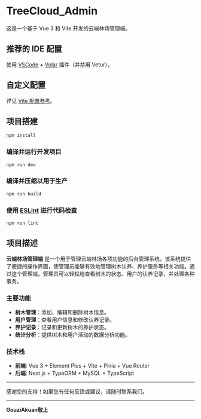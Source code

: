 # TreeCloud_Admin

这是一个基于 Vue 3 和 Vite 开发的云端林场管理端。

## 推荐的 IDE 配置

使用 [VSCode](https://code.visualstudio.com/) + [Volar](https://marketplace.visualstudio.com/items?itemName=Vue.volar) 插件（并禁用 Vetur）。

## 自定义配置

详见 [Vite 配置参考](https://vitejs.dev/config/)。

## 项目搭建

```sh
npm install
```

### 编译并运行开发项目

```sh
npm run dev
```

### 编译并压缩以用于生产

```sh
npm run build
```

### 使用 [ESLint](https://eslint.org/) 进行代码检查

```sh
npm run lint
```

## 项目描述

**云端林场管理端** 是一个用于管理云端林场各项功能的后台管理系统。该系统提供了便捷的操作界面，使管理员能够有效地管理树木认养、养护服务等相关功能。通过这个管理端，管理员可以轻松地查看树木的状态、用户的认养记录，并处理各种事务。

### 主要功能

- **树木管理**：添加、编辑和删除树木信息。
- **用户管理**：查看用户信息和修改认养记录。
- **养护记录**：记录和更新树木的养护状态。
- **统计分析**：提供树木和用户活动的数据分析功能。

### 技术栈

- **前端**: Vue 3 + Element Plus + Vite + Pinia + Vue Router
- **后端**: Nest.js + TypeORM + MySQL + TypeScript

---

感谢您的支持！如果您有任何反馈或建议，请随时联系我们。

---

**GouziAkuan敬上**
